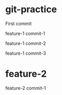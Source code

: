 # git-practice

First commit

feature-1 commit-1

feature-1 commit-2

feature-1 commit-3

# feature-2

feature-2 commit-1
